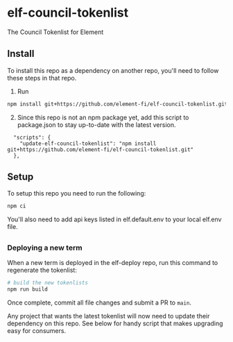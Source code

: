 # elf-council-tokenlist

The Council Tokenlist for Element

## Install

To install this repo as a dependency on another repo, you'll need to follow these steps in that
repo.

1. Run

```bash
npm install git+https://github.com/element-fi/elf-council-tokenlist.git
```

2. Since this repo is not an npm package yet, add this script to package.json to
   stay up-to-date with the latest version.

```
  "scripts": {
    "update-elf-council-tokenlist": "npm install git+https://github.com/element-fi/elf-council-tokenlist.git"
  },
```

## Setup

To setup this repo you need to run the following:

```bash
npm ci
```

You'll also need to add api keys listed in elf.default.env to your local elf.env file.

##

### Deploying a new term

When a new term is deployed in the elf-deploy repo, run this command to
regenerate the tokenlist:

```bash
# build the new tokenlists
npm run build
```

Once complete, commit all file changes and submit a PR to `main`.

Any project that wants the latest tokenlist will now need to update their
dependency on this repo. See below for handy script that makes upgrading easy
for consumers.
